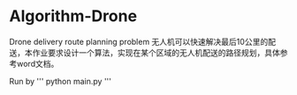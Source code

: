 # Algorithm-Drone
Drone delivery route planning problem
无人机可以快速解决最后10公里的配送，本作业要求设计一个算法，实现在某个区域的无人机配送的路径规划，具体参考word文档。

Run by
'''
python main.py
'''
